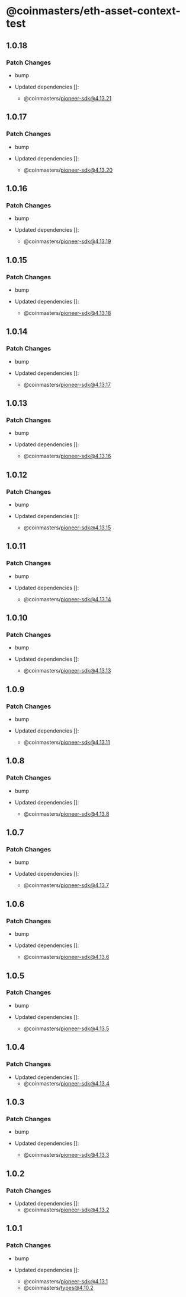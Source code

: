 # @coinmasters/eth-asset-context-test

## 1.0.18

### Patch Changes

- bump

- Updated dependencies []:
  - @coinmasters/pioneer-sdk@4.13.21

## 1.0.17

### Patch Changes

- bump

- Updated dependencies []:
  - @coinmasters/pioneer-sdk@4.13.20

## 1.0.16

### Patch Changes

- bump

- Updated dependencies []:
  - @coinmasters/pioneer-sdk@4.13.19

## 1.0.15

### Patch Changes

- bump

- Updated dependencies []:
  - @coinmasters/pioneer-sdk@4.13.18

## 1.0.14

### Patch Changes

- bump

- Updated dependencies []:
  - @coinmasters/pioneer-sdk@4.13.17

## 1.0.13

### Patch Changes

- bump

- Updated dependencies []:
  - @coinmasters/pioneer-sdk@4.13.16

## 1.0.12

### Patch Changes

- bump

- Updated dependencies []:
  - @coinmasters/pioneer-sdk@4.13.15

## 1.0.11

### Patch Changes

- bump

- Updated dependencies []:
  - @coinmasters/pioneer-sdk@4.13.14

## 1.0.10

### Patch Changes

- bump

- Updated dependencies []:
  - @coinmasters/pioneer-sdk@4.13.13

## 1.0.9

### Patch Changes

- bump

- Updated dependencies []:
  - @coinmasters/pioneer-sdk@4.13.11

## 1.0.8

### Patch Changes

- bump

- Updated dependencies []:
  - @coinmasters/pioneer-sdk@4.13.8

## 1.0.7

### Patch Changes

- bump

- Updated dependencies []:
  - @coinmasters/pioneer-sdk@4.13.7

## 1.0.6

### Patch Changes

- bump

- Updated dependencies []:
  - @coinmasters/pioneer-sdk@4.13.6

## 1.0.5

### Patch Changes

- bump

- Updated dependencies []:
  - @coinmasters/pioneer-sdk@4.13.5

## 1.0.4

### Patch Changes

- Updated dependencies []:
  - @coinmasters/pioneer-sdk@4.13.4

## 1.0.3

### Patch Changes

- bump

- Updated dependencies []:
  - @coinmasters/pioneer-sdk@4.13.3

## 1.0.2

### Patch Changes

- Updated dependencies []:
  - @coinmasters/pioneer-sdk@4.13.2

## 1.0.1

### Patch Changes

- bump

- Updated dependencies []:
  - @coinmasters/pioneer-sdk@4.13.1
  - @coinmasters/types@4.10.2
